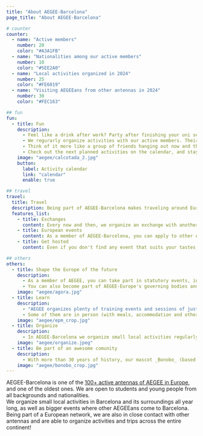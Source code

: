 ```yaml
---
title: "About AEGEE-Barcelona"
page_title: "About AEGEE-Barcelona"

# counter
counter:
  - name: "Active members"
    number: 20
    color: "#A3A1FB"
  - name: "Nationalities among our active members"
    number: 10
    color: "#5EE2A0"
  - name: "Local activities organized in 2024"
    number: 25
    color: "#FE6019"
  - name: "Visiting AEGEEans from other antennas in 2024"
    number: 30
    color: "#FEC163"

## fun
fun:
  - title: Fun
    description:
      - Feel like a drink after work? Party after finishing your uni semester? Chill out with board games? Go hiking far away from the city? All of them and much more? We've got you covered ;)
      - We regurarly organize activities with our active members. Their price is not included with your AEGEE-Barcelona membership, but we usually try to make them very low-budget and look out for the best deals 💸.
      - Think of it more like a group of friends hanging out now and then. We are always happy to have new people join in, and everyone is welcome to suggest new plans!
      - Check out the next planned activities on the calendar, and stay tuned on our social media for any announcement.
    image: "aegee/calcotada_2.jpg"
    button:
      label: Activity calendar
      link: "calendar"
      enable: true

## travel
travel:
  title: Travel
  description: Being part of AEGEE-Barcelona makes traveling around Europe very easy, affordable, and fun!!
  features_list:
    - title: Exchanges
      content: Every now and then, we organize an exchange with another antenna. That means that some members from that city visit us here for a few days and, in return, we get to visit them back.<br/> The hosting antenna is usually responsible for finding cheap accommodation for the incoming people, organizing city tours and other activities.
    - title: European events
      content: As a member of AEGEE-Barcelona, you can apply to other events in Europe. These include the very popular [Summer Universities](/summer-universities), but also dozens of [other events ](/european-events) happening throught the continent all year round.<br/>There are all type of European events in AEGEE to suit all personalities, get ready to start packing!
    - title: Get hosted
      content: Even if you don't find any event that suits your tastes, with AEGEE you will soon have a large network of friends across Europe, that will surely be happy to have you visit them.<br/>You can even contact directly any active [AEGEE antenna](https://my.aegee.eu/bodies) to tell them about your intention to visit their city. They will be glad to meet you, and will help you move around, find cheap accommodation (maybe even host you for free) and show you around the city. We have done it plenty of times with other AEGEEans visiting Barcelona!

## others
others:
  - title: Shape the Europe of the future
    description:
      - As a member of AEGEE, you can take part in statutory events, in which new ideas and projects with a European scope are discussed (more information on the [European events page](/european-events)).
      - You can also become part of AEGEE-Europe's governing bodies and work on AEGEE from a European level, deciding on the future directions of the association as a whole, and coorinating all the local Antennas.
    image: "aegee/agora.jpg"
  - title: Learn
    description:
      - "AEGEE organizes plenty of training events and sessions of just about anything: leadership, human rights, climate activisim, budgeting, project managing, artificial intelligence, etc."
      - Some of them are in person (with meals, accommodation and others included in the fee, as any other [European event](/european-events)), others are online. You will surely find some that match your interests!
    image: "aegee/epm_crop.jpg"
  - title: Organize
    description:
      - In AEGEE-Barcelona we organize small local activities regularly, but also larger European events, that require tons of preparation and organization efforts. We'd love to keep the momentum going, but for this we require motivated members that volunteer to help make it happen.
    image: "aegee/organize.jpeg"
  - title: Be part of an awesome comunity
    description:
      - With more than 30 years of history, our mascot _Bonobo_ (based on the gorilla [_Snowflake_](https://en.wikipedia.org/wiki/Snowflake_(gorilla))) has seen plenty of members grow with AEGEE-Barcelona. **Are you ready to be part of the new generation? 💪**
    image: "aegee/bonobo_crop.jpg"
---
```


AEGEE-Barcelona is one of the [100+ active antennas of AEGEE in Europe](https://my.aegee.eu/bodies), and one of the oldest ones. We are open to students and young people from all backgrounds and nationalities.
\
We organize small local activities in Barcelona and its surroundings all year long, as well as bigger events where other AEGEEans come to Barcelona. Being part of a European network, we are also in close contact with other antennas and are able to organize activities and trips across the entire continent!
